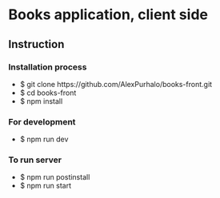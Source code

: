 <h1>Books application, client side</h1>
<h2>Instruction</h2>
<h3>Installation process</h3>
<ul>
	<li>$ git clone https://github.com/AlexPurhalo/books-front.git</li>
	<li>$ cd books-front</li>
	<li>$ npm install</li>
</ul>
	
<h3>For development</h3>
<ul>
	<li>$ npm run dev</li>
</ul>

<h3>To run server</h3>
<ul>
	<li>$ npm run postinstall</li>
	<li>$ npm run start</li>
</ul>

